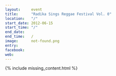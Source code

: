 ```yaml
---
layout:     event
title:      "Radika Sings Reggae Festival Vol. 0"
location:   "/"
start_date: 2012-06-15
start_time: "/"
end_date:   
end_time:   /
image:      not-found.png
entry:      
facebook:   
web:        
---
```


{% include missing_content.html %}
